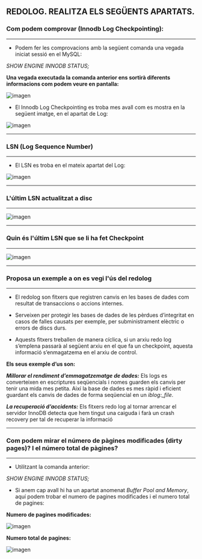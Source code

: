 ## REDOLOG. REALITZA ELS SEGÜENTS APARTATS.

### Com podem comprovar (Innodb Log Checkpointing):

***

- Podem fer les comprovacions amb la següent comanda una vegada iniciat sessió en el MySQL:

*SHOW ENGINE INNODB STATUS;*

**Una vegada executada la comanda anterior ens sortirà diferents informacions com podem veure en pantalla:**

![imagen](https://user-images.githubusercontent.com/61557739/161845943-c6821a74-80e1-411e-bf51-7b6c66f868a2.png)


- El Innodb Log Checkpointing es troba mes avall com es mostra en la següent imatge, en el apartat de Log:

![imagen](https://user-images.githubusercontent.com/61557739/161846000-4155ae56-e355-4e51-bae3-34b2efbb9694.png)


***

### LSN (Log Sequence Number)

***

- El LSN es troba en el mateix apartat del Log:

![imagen](https://user-images.githubusercontent.com/61557739/161846096-d65fb98e-9fd3-4ffa-9fba-92a09fd60aa4.png)

***

### L'últim LSN actualitzat a disc

***

![imagen](https://user-images.githubusercontent.com/61557739/161846146-3cddb63e-44a9-45a0-ae90-72ec734fccd5.png)

***

### Quin és l'últim LSN que se li ha fet Checkpoint

***

![imagen](https://user-images.githubusercontent.com/61557739/161846233-25e6157e-7bfa-4dfe-9b24-50b23e57d6d0.png)


***

### Proposa un exemple a on es vegi l'ús del redolog

***

- El redolog son fitxers que registren canvis en les bases de dades com resultat de transaccions o accions internes. 
- Serveixen per protegir les bases de dades de les pèrdues d’integritat en casos de falles causats per exemple, per subministrament elèctric o errors de discs durs.

- Aquests fitxers treballen de manera cíclica, si un arxiu redo log s’emplena passarà al següent arxiu en el que fa un checkpoint, aquesta informació s’enmagatzema en el arxiu de control.

**Els seus exemple d’us son:**

***Millorar el rendiment d’emmagatzematge de dades:*** Els logs es converteixen en escriptures seqüencials i nomes guarden els canvis per tenir una mida mes petita. 
Així la base de dades es mes ràpid i eficient guardant els canvis de dades de forma seqüencial en un *iblog:_file*.

***La recuperació d’accidents:*** Els fitxers redo log al tornar arrencar el servidor InnoDB detecta que hem tingut una caiguda i farà un crash recovery per tal de recuperar la informació 


***

### Com podem mirar el número de pàgines modificades (dirty pages)? I el número total de pàgines?

***

- Utilitzant la comanda anterior:

*SHOW ENGINE INNODB STATUS;*

- Si anem cap avall hi ha un apartat anomenat *Buffer Pool and Memory*, aquí podem trobar el numero de pagines modificades i el numero total de pagines:

**Numero de pagines modificades:**

![imagen](https://user-images.githubusercontent.com/61557739/161846912-1fd28993-6440-426a-a7a2-1feb0e1d85fa.png)

**Numero total de pagines:**

![imagen](https://user-images.githubusercontent.com/61557739/161846977-9a4aa9bd-e8d5-4caf-bc5f-fb0d471d0ef3.png)
